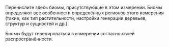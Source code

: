 Перечислите здесь биомы, присутствующие в этом измерении. Биомы определяют все особенности определённых регионов этого
измерения
(такие, как тип растительности, настройки генерации деревьев, структур и сущностей и др.).

Биомы будут генерироваться в измерении согласно своей распространённости.